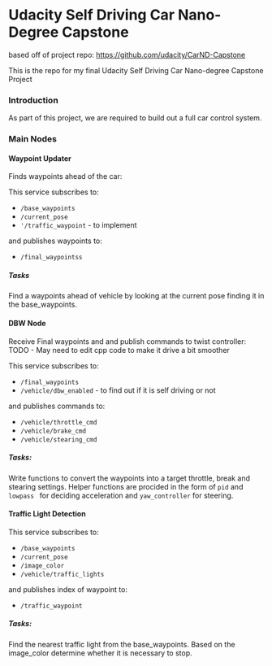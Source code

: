 # Udacity Self Driving Car Nano-Degree Capstone

based off of project repo: https://github.com/udacity/CarND-Capstone

This is the repo for my final Udacity Self Driving Car Nano-degree Capstone Project


### Introduction


As part of this project, we are required to build out a full car control system.

### Main Nodes

#### Waypoint Updater

Finds waypoints ahead of the car:

This service subscribes to:
- `/base_waypoints`
- `/current_pose`
- `'/traffic_waypoint` - to implement

and publishes waypoints to:
- `/final_waypointss`

##### Tasks

Find a waypoints ahead of vehicle by looking at the current pose finding it in the base_waypoints.


#### DBW Node

Receive Final waypoints and and publish commands to twist controller:
TODO - May need to edit cpp code to make it drive a bit smoother

This service subscribes to:
- `/final_waypoints`
- `/vehicle/dbw_enabled` - to find out if it is self driving or not

and publishes commands to:
- `/vehicle/throttle_cmd`
- `/vehicle/brake_cmd`
- `/vehicle/stearing_cmd`

##### Tasks:

Write functions to convert the waypoints into a target throttle, break and stearing settings.
Helper functions are procided in the form of `pid` and `lowpass ` for deciding acceleration and `yaw_controller` for steering.

#### Traffic Light Detection

This service subscribes to:
- `/base_waypoints`
- `/current_pose`
- `/image_color`
- `/vehicle/traffic_lights`

and publishes index of waypoint to:
- `/traffic_waypoint`

##### Tasks:

Find the nearest traffic light from the base_waypoints. Based on the image_color determine whether it is necessary to stop.
